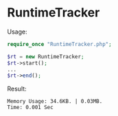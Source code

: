 # RuntimeTracker

Usage:
```php
require_once "RuntimeTracker.php";

$rt = new RuntimeTracker;
$rt->start();
...
$rt->end();
```

Result:
```
Memory Usage: 34.6KB. | 0.03MB.
Time: 0.001 Sec
```
